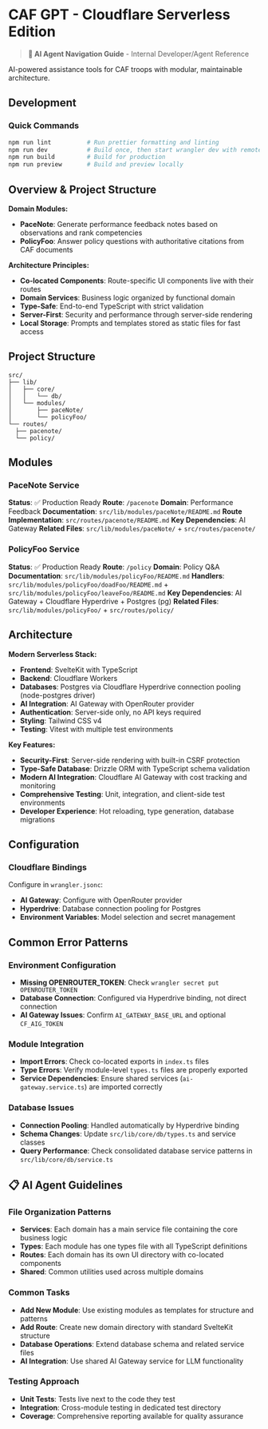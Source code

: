 # CAF GPT - Cloudflare Serverless Edition

> **🤖 AI Agent Navigation Guide** - Internal Developer/Agent Reference

AI-powered assistance tools for CAF troops with modular, maintainable architecture.

## Development

### Quick Commands

```bash
npm run lint          # Run prettier formatting and linting
npm run dev           # Build once, then start wrangler dev with remote resources (default)
npm run build         # Build for production
npm run preview       # Build and preview locally
```

## Overview & Project Structure

**Domain Modules:**

- **PaceNote**: Generate performance feedback notes based on observations and rank competencies
- **PolicyFoo**: Answer policy questions with authoritative citations from CAF documents

**Architecture Principles:**

- **Co-located Components**: Route-specific UI components live with their routes
- **Domain Services**: Business logic organized by functional domain
- **Type-Safe**: End-to-end TypeScript with strict validation
- **Server-First**: Security and performance through server-side rendering
- **Local Storage**: Prompts and templates stored as static files for fast access

## Project Structure

```
src/
├── lib/
│   ├── core/
│   │   └── db/
│   └── modules/
│       ├── paceNote/
│       └── policyFoo/
└── routes/
  ├── pacenote/
  └── policy/
```

## Modules

### PaceNote Service

**Status**: ✅ Production Ready
**Route**: `/pacenote`
**Domain**: Performance Feedback
**Documentation**: `src/lib/modules/paceNote/README.md`
**Route Implementation**: `src/routes/pacenote/README.md`
**Key Dependencies**: AI Gateway
**Related Files**: `src/lib/modules/paceNote/` + `src/routes/pacenote/`

### PolicyFoo Service

**Status**: ✅ Production Ready
**Route**: `/policy`
**Domain**: Policy Q&A
**Documentation**: `src/lib/modules/policyFoo/README.md`
**Handlers**: `src/lib/modules/policyFoo/doadFoo/README.md` + `src/lib/modules/policyFoo/leaveFoo/README.md`
**Key Dependencies**: AI Gateway + Cloudflare Hyperdrive + Postgres (pg)
**Related Files**: `src/lib/modules/policyFoo/` + `src/routes/policy/`

## Architecture

**Modern Serverless Stack:**

- **Frontend**: SvelteKit with TypeScript
- **Backend**: Cloudflare Workers
- **Databases**: Postgres via Cloudflare Hyperdrive connection pooling (node-postgres driver)
- **AI Integration**: AI Gateway with OpenRouter provider
- **Authentication**: Server-side only, no API keys required
- **Styling**: Tailwind CSS v4
- **Testing**: Vitest with multiple test environments

**Key Features:**

- **Security-First**: Server-side rendering with built-in CSRF protection
- **Type-Safe Database**: Drizzle ORM with TypeScript schema validation
- **Modern AI Integration**: Cloudflare AI Gateway with cost tracking and monitoring
- **Comprehensive Testing**: Unit, integration, and client-side test environments
- **Developer Experience**: Hot reloading, type generation, database migrations

## Configuration

### Cloudflare Bindings

Configure in `wrangler.jsonc`:

- **AI Gateway**: Configure with OpenRouter provider
- **Hyperdrive**: Database connection pooling for Postgres
- **Environment Variables**: Model selection and secret management

## Common Error Patterns

### Environment Configuration

- **Missing OPENROUTER_TOKEN**: Check `wrangler secret put OPENROUTER_TOKEN`
- **Database Connection**: Configured via Hyperdrive binding, not direct connection
- **AI Gateway Issues**: Confirm `AI_GATEWAY_BASE_URL` and optional `CF_AIG_TOKEN`

### Module Integration

- **Import Errors**: Check co-located exports in `index.ts` files
- **Type Errors**: Verify module-level `types.ts` files are properly exported
- **Service Dependencies**: Ensure shared services (`ai-gateway.service.ts`) are imported correctly

### Database Issues

- **Connection Pooling**: Handled automatically by Hyperdrive binding
- **Schema Changes**: Update `src/lib/core/db/types.ts` and service classes
- **Query Performance**: Check consolidated database service patterns in `src/lib/core/db/service.ts`

## 📋 AI Agent Guidelines

### File Organization Patterns

- **Services**: Each domain has a main service file containing the core business logic
- **Types**: Each module has one types file with all TypeScript definitions
- **Routes**: Each domain has its own UI directory with co-located components
- **Shared**: Common utilities used across multiple domains

### Common Tasks

- **Add New Module**: Use existing modules as templates for structure and patterns
- **Add Route**: Create new domain directory with standard SvelteKit structure
- **Database Operations**: Extend database schema and related service files
- **AI Integration**: Use shared AI Gateway service for LLM functionality

### Testing Approach

- **Unit Tests**: Tests live next to the code they test
- **Integration**: Cross-module testing in dedicated test directory
- **Coverage**: Comprehensive reporting available for quality assurance
